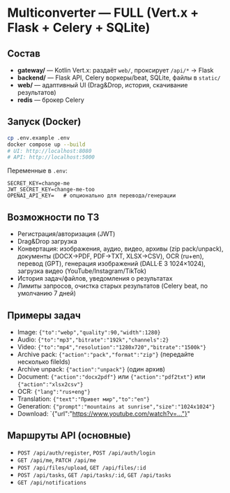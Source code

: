 # Multiconverter — FULL (Vert.x + Flask + Celery + SQLite)

## Состав
- **gateway/** — Kotlin Vert.x: раздаёт `web/`, проксирует `/api/*` → Flask
- **backend/** — Flask API, Celery воркеры/beat, SQLite, файлы в `static/`
- **web/** — адаптивный UI (Drag&Drop, история, скачивание результатов)
- **redis** — брокер Celery

## Запуск (Docker)
```bash
cp .env.example .env
docker compose up --build
# UI: http://localhost:8080
# API: http://localhost:5000
```
Переменные в `.env`:
```
SECRET_KEY=change-me
JWT_SECRET_KEY=change-me-too
OPENAI_API_KEY=   # опционально для перевода/генерации
```

## Возможности по ТЗ
- Регистрация/авторизация (JWT)
- Drag&Drop загрузка
- Конвертация: изображения, аудио, видео, архивы (zip pack/unpack), документы (DOCX→PDF, PDF→TXT, XLSX→CSV), OCR (ru+en), перевод (GPT), генерация изображений (DALL·E 3 1024×1024), загрузка видео (YouTube/Instagram/TikTok)
- История задач/файлов, уведомления о результатах
- Лимиты запросов, очистка старых результатов (Celery beat, по умолчанию 7 дней)

## Примеры задач
- Image: `{"to":"webp","quality":90,"width":1280}`
- Audio: `{"to":"mp3","bitrate":"192k","channels":2}`
- Video: `{"to":"mp4","resolution":"1280x720","bitrate":"1500k"}`
- Archive pack: `{"action":"pack","format":"zip"}` (передайте несколько fileIds)
- Archive unpack: `{"action":"unpack"}` (один архив)
- Document: `{"action":"docx2pdf"}` или `{"action":"pdf2txt"}` или `{"action":"xlsx2csv"}`
- OCR: `{"lang":"rus+eng"}`
- Translation: `{"text":"Привет мир","to":"en"}`
- Generation: `{"prompt":"mountains at sunrise","size":"1024x1024"}`
- Download: `{"url":"https://www.youtube.com/watch?v=..."}"

## Маршруты API (основные)
- `POST /api/auth/register`, `POST /api/auth/login`
- `GET /api/me`, `PATCH /api/me`
- `POST /api/files/upload`, `GET /api/files/:id`
- `POST /api/tasks`, `GET /api/tasks/:id`, `GET /api/tasks`
- `GET /api/notifications`
